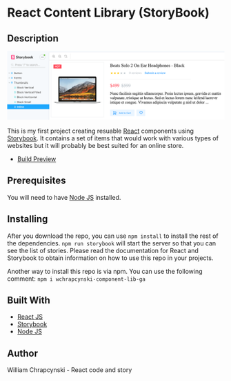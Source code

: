 # React Content Library (StoryBook)

## Description
![Preview Image](images/preview.png?s=100)

This is my first project creating resuable [React](https://reactjs.org/) components using [Storybook](https://storybook.js.org/). It contains a set of items that would work with various types of websites but it will probably be best suited for an online store.

* [Build Preview](https://vigorous-pare-bae683.netlify.com/)

## Prerequisites

You will need to have [Node JS](https://nodejs.org/en/) installed. 

## Installing

After you download the repo, you can use `npm install` to install the rest of the dependencies. `npm run storybook` will start the server so that you can see the list of stories. Please read the documentation for React and Storybook to obtain information on how to use this repo in your projects.

Another way to install this repo is via npm. You can use the following comment: `npm i wchrapcynski-component-lib-ga`

## Built With
* [React JS](https://reactjs.org/)
* [Storybook](https://storybook.js.org/)
* [Node JS](https://nodejs.org/en/)

## Author
William Chrapcynski - React code and story